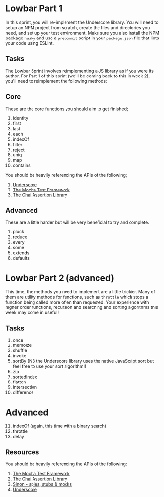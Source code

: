# Lowbar Part 1

In this sprint, you will re-implement the Underscore library. You will need to setup an NPM project from scratch, create the files and directories you need, and set up your test environment. Make sure you also install the NPM package `husky` and use a `precommit` script in your `package.json` file that lints your code using ESLint. 

## Tasks

The Lowbar Sprint involves reimplementing a JS library as if you were its author. For Part 1 of this sprint (we'll be coming back to this in week 2), you'll need to reimplement the following methods:

## Core

These are the core functions you should aim to get finished;

1. identity
2. first
3. last
4. each
5. indexOf
6. filter
7. reject
8. uniq
9. map
10. contains

You should be heavily referencing the APIs of the following;

1. [Underscore](http://underscorejs.org/)
2. [The Mocha Test Framework](https://mochajs.org/)
3. [The Chai Assertion Library](http://chaijs.com/)

## Advanced

These are a little harder but will be very beneficial to try and complete.

1. pluck
2. reduce
3. every
4. some
5. extends
6. defaults


# Lowbar Part 2 (advanced)

This time, the methods you need to implement are a little trickier. Many of them are utility methods for functions, such as `throttle` which stops a function being called more often than requested. Your experience with higher order functions, recursion and searching and sorting algorithms this week may come in useful!
 

## Tasks

1. once
2. memoize
3. shuffle
4. invoke
5. sortBy (NB the Underscore library uses the native JavaScript sort but feel free to use your sort algorithm!)
6. zip
7. sortedIndex
8. flatten
9. intersection
10. difference


# Advanced

11. indexOf (again, this time with a binary search)
12. throttle
13. delay

## Resources

You should be heavily referencing the APIs of the following:

1. [The Mocha Test Framework](https://mochajs.org/)
2. [The Chai Assertion Library](http://chaijs.com/)
3. [Sinon - spies, stubs & mocks](http://sinonjs.org/)
4. [Underscore](http://underscorejs.org/)